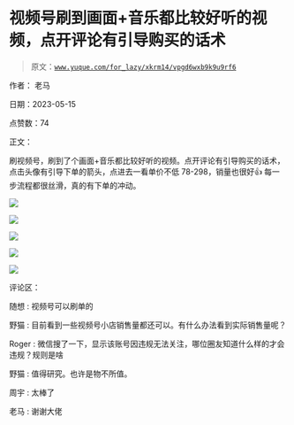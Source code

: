 # 视频号刷到画面+音乐都比较好听的视频，点开评论有引导购买的话术

> 原文：[`www.yuque.com/for_lazy/xkrm14/vpgd6wxb9k9u9rf6`](https://www.yuque.com/for_lazy/xkrm14/vpgd6wxb9k9u9rf6)

作者： 老马

日期：2023-05-15

点赞数：74

正文：

刷视频号，刷到了个画面+音乐都比较好听的视频。点开评论有引导购买的话术，点击头像有引导下单的箭头，点进去一看单价不低 78-298，销量也很好👍 每一步流程都很丝滑，真的有下单的冲动。

![](img/e55fec9f6fc424da33b121f6e2cd17e4.png)  

![](img/67dc21db2191df4af566fe58096dfc4a.png)  

![](img/8e861724cfbfe7782bcb6703c9099b50.png)

![](img/fae3e5dbeff9dc8b6d1a10de1352a367.png)  

![](img/b2285391c1149bbd290ea1ba251efee5.png)  

评论区：

随想 : 视频号可以刷单的

野猫 : 目前看到一些视频号小店销售量都还可以。有什么办法看到实际销售量呢？

Roger : 微信搜了一下，显示该账号因违规无法关注，哪位圈友知道什么样的才会违规？规则是啥

野猫 : 值得研究。也许是物不所值。

周宇 : 太棒了

老马 : 谢谢大佬



